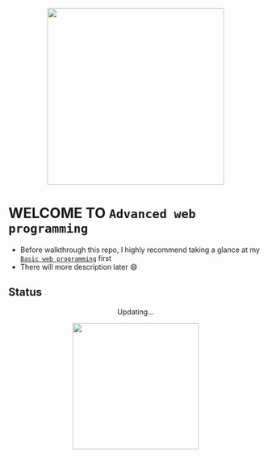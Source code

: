 <p align = "center">
  <img src = "https://upload.wikimedia.org/wikipedia/commons/thumb/d/d9/Node.js_logo.svg/1200px-Node.js_logo.svg.png" width = "350" height = "350"/>     
</p>


# WELCOME TO `Advanced web programming`
- Before walkthrough this repo, I highly recommend taking a glance at my [`Basic web programming`](https://github.com/NhutNguyen236/Web_Program_Application) first
- There will more description later :smile:

## Status
<p align = "center">
  Updating...
</p>  

<p align = "center">
  <img src="https://thumbs.gfycat.com/WindyHarmoniousGrouper-small.gif" width="250" height="250"/>
</p>
